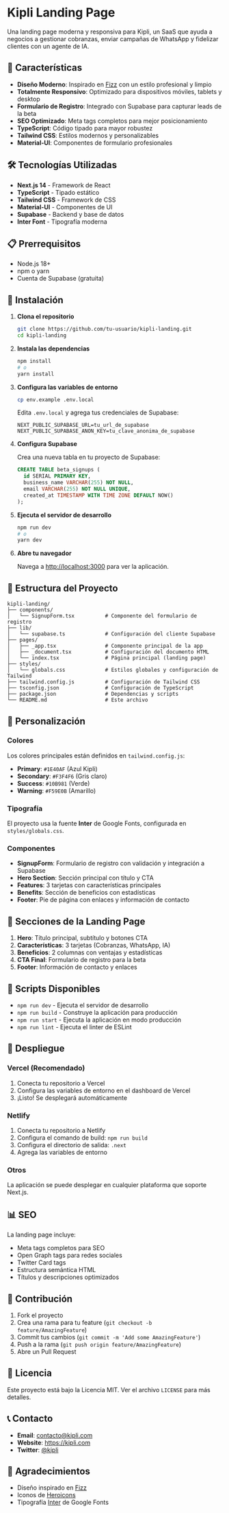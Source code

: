 # Kipli Landing Page

Una landing page moderna y responsiva para Kipli, un SaaS que ayuda a negocios a gestionar cobranzas, enviar campañas de WhatsApp y fidelizar clientes con un agente de IA.

## 🚀 Características

- **Diseño Moderno**: Inspirado en [Fizz](https://joinfizz.com/) con un estilo profesional y limpio
- **Totalmente Responsivo**: Optimizado para dispositivos móviles, tablets y desktop
- **Formulario de Registro**: Integrado con Supabase para capturar leads de la beta
- **SEO Optimizado**: Meta tags completos para mejor posicionamiento
- **TypeScript**: Código tipado para mayor robustez
- **Tailwind CSS**: Estilos modernos y personalizables
- **Material-UI**: Componentes de formulario profesionales

## 🛠️ Tecnologías Utilizadas

- **Next.js 14** - Framework de React
- **TypeScript** - Tipado estático
- **Tailwind CSS** - Framework de CSS
- **Material-UI** - Componentes de UI
- **Supabase** - Backend y base de datos
- **Inter Font** - Tipografía moderna

## 📋 Prerrequisitos

- Node.js 18+ 
- npm o yarn
- Cuenta de Supabase (gratuita)

## 🚀 Instalación

1. **Clona el repositorio**
   ```bash
   git clone https://github.com/tu-usuario/kipli-landing.git
   cd kipli-landing
   ```

2. **Instala las dependencias**
   ```bash
   npm install
   # o
   yarn install
   ```

3. **Configura las variables de entorno**
   ```bash
   cp env.example .env.local
   ```
   
   Edita `.env.local` y agrega tus credenciales de Supabase:
   ```env
   NEXT_PUBLIC_SUPABASE_URL=tu_url_de_supabase
   NEXT_PUBLIC_SUPABASE_ANON_KEY=tu_clave_anonima_de_supabase
   ```

4. **Configura Supabase**
   
   Crea una nueva tabla en tu proyecto de Supabase:
   ```sql
   CREATE TABLE beta_signups (
     id SERIAL PRIMARY KEY,
     business_name VARCHAR(255) NOT NULL,
     email VARCHAR(255) NOT NULL UNIQUE,
     created_at TIMESTAMP WITH TIME ZONE DEFAULT NOW()
   );
   ```

5. **Ejecuta el servidor de desarrollo**
   ```bash
   npm run dev
   # o
   yarn dev
   ```

6. **Abre tu navegador**
   
   Navega a [http://localhost:3000](http://localhost:3000) para ver la aplicación.

## 📁 Estructura del Proyecto

```
kipli-landing/
├── components/
│   └── SignupForm.tsx          # Componente del formulario de registro
├── lib/
│   └── supabase.ts             # Configuración del cliente Supabase
├── pages/
│   ├── _app.tsx                # Componente principal de la app
│   ├── _document.tsx           # Configuración del documento HTML
│   └── index.tsx               # Página principal (landing page)
├── styles/
│   └── globals.css             # Estilos globales y configuración de Tailwind
├── tailwind.config.js          # Configuración de Tailwind CSS
├── tsconfig.json               # Configuración de TypeScript
├── package.json                # Dependencias y scripts
└── README.md                   # Este archivo
```

## 🎨 Personalización

### Colores
Los colores principales están definidos en `tailwind.config.js`:
- **Primary**: `#1E40AF` (Azul Kipli)
- **Secondary**: `#F3F4F6` (Gris claro)
- **Success**: `#10B981` (Verde)
- **Warning**: `#F59E0B` (Amarillo)

### Tipografía
El proyecto usa la fuente **Inter** de Google Fonts, configurada en `styles/globals.css`.

### Componentes
- **SignupForm**: Formulario de registro con validación y integración a Supabase
- **Hero Section**: Sección principal con título y CTA
- **Features**: 3 tarjetas con características principales
- **Benefits**: Sección de beneficios con estadísticas
- **Footer**: Pie de página con enlaces y información de contacto

## 📱 Secciones de la Landing Page

1. **Hero**: Título principal, subtítulo y botones CTA
2. **Características**: 3 tarjetas (Cobranzas, WhatsApp, IA)
3. **Beneficios**: 2 columnas con ventajas y estadísticas
4. **CTA Final**: Formulario de registro para la beta
5. **Footer**: Información de contacto y enlaces

## 🔧 Scripts Disponibles

- `npm run dev` - Ejecuta el servidor de desarrollo
- `npm run build` - Construye la aplicación para producción
- `npm run start` - Ejecuta la aplicación en modo producción
- `npm run lint` - Ejecuta el linter de ESLint

## 🚀 Despliegue

### Vercel (Recomendado)
1. Conecta tu repositorio a Vercel
2. Configura las variables de entorno en el dashboard de Vercel
3. ¡Listo! Se desplegará automáticamente

### Netlify
1. Conecta tu repositorio a Netlify
2. Configura el comando de build: `npm run build`
3. Configura el directorio de salida: `.next`
4. Agrega las variables de entorno

### Otros
La aplicación se puede desplegar en cualquier plataforma que soporte Next.js.

## 📊 SEO

La landing page incluye:
- Meta tags completos para SEO
- Open Graph tags para redes sociales
- Twitter Card tags
- Estructura semántica HTML
- Títulos y descripciones optimizados

## 🤝 Contribución

1. Fork el proyecto
2. Crea una rama para tu feature (`git checkout -b feature/AmazingFeature`)
3. Commit tus cambios (`git commit -m 'Add some AmazingFeature'`)
4. Push a la rama (`git push origin feature/AmazingFeature`)
5. Abre un Pull Request

## 📄 Licencia

Este proyecto está bajo la Licencia MIT. Ver el archivo `LICENSE` para más detalles.

## 📞 Contacto

- **Email**: contacto@kipli.com
- **Website**: https://kipli.com
- **Twitter**: [@kipli](https://twitter.com/kipli)

## 🙏 Agradecimientos

- Diseño inspirado en [Fizz](https://joinfizz.com/)
- Iconos de [Heroicons](https://heroicons.com/)
- Tipografía [Inter](https://rsms.me/inter/) de Google Fonts 